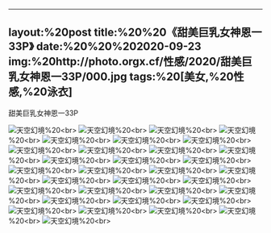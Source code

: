 ﻿---
layout:%20post
title:%20%20《甜美巨乳女神恩一33P》
date:%20%20%202020-09-23
img:%20http://photo.orgx.cf/性感/2020/甜美巨乳女神恩一33P/000.jpg
tags:%20[美女,%20性感,%20泳衣]
---

甜美巨乳女神恩一33P



![天空幻境](http://photo.orgx.cf/性感/2020/甜美巨乳女神恩一33P/001.jpg%20''天空幻境'')%20<br>
![天空幻境](http://photo.orgx.cf/性感/2020/甜美巨乳女神恩一33P/002.jpg%20''天空幻境'')%20<br>
![天空幻境](http://photo.orgx.cf/性感/2020/甜美巨乳女神恩一33P/003.jpg%20''天空幻境'')%20<br>
![天空幻境](http://photo.orgx.cf/性感/2020/甜美巨乳女神恩一33P/004.jpg%20''天空幻境'')%20<br>
![天空幻境](http://photo.orgx.cf/性感/2020/甜美巨乳女神恩一33P/005.jpg%20''天空幻境'')%20<br>
![天空幻境](http://photo.orgx.cf/性感/2020/甜美巨乳女神恩一33P/006.jpg%20''天空幻境'')%20<br>
![天空幻境](http://photo.orgx.cf/性感/2020/甜美巨乳女神恩一33P/007.jpg%20''天空幻境'')%20<br>
![天空幻境](http://photo.orgx.cf/性感/2020/甜美巨乳女神恩一33P/008.jpg%20''天空幻境'')%20<br>
![天空幻境](http://photo.orgx.cf/性感/2020/甜美巨乳女神恩一33P/009.jpg%20''天空幻境'')%20<br>
![天空幻境](http://photo.orgx.cf/性感/2020/甜美巨乳女神恩一33P/010.jpg%20''天空幻境'')%20<br>
![天空幻境](http://photo.orgx.cf/性感/2020/甜美巨乳女神恩一33P/011.jpg%20''天空幻境'')%20<br>
![天空幻境](http://photo.orgx.cf/性感/2020/甜美巨乳女神恩一33P/012.jpg%20''天空幻境'')%20<br>
![天空幻境](http://photo.orgx.cf/性感/2020/甜美巨乳女神恩一33P/013.jpg%20''天空幻境'')%20<br>
![天空幻境](http://photo.orgx.cf/性感/2020/甜美巨乳女神恩一33P/014.jpg%20''天空幻境'')%20<br>
![天空幻境](http://photo.orgx.cf/性感/2020/甜美巨乳女神恩一33P/015.jpg%20''天空幻境'')%20<br>
![天空幻境](http://photo.orgx.cf/性感/2020/甜美巨乳女神恩一33P/016.jpg%20''天空幻境'')%20<br>
![天空幻境](http://photo.orgx.cf/性感/2020/甜美巨乳女神恩一33P/017.jpg%20''天空幻境'')%20<br>
![天空幻境](http://photo.orgx.cf/性感/2020/甜美巨乳女神恩一33P/018.jpg%20''天空幻境'')%20<br>
![天空幻境](http://photo.orgx.cf/性感/2020/甜美巨乳女神恩一33P/019.jpg%20''天空幻境'')%20<br>
![天空幻境](http://photo.orgx.cf/性感/2020/甜美巨乳女神恩一33P/020.jpg%20''天空幻境'')%20<br>
![天空幻境](http://photo.orgx.cf/性感/2020/甜美巨乳女神恩一33P/021.jpg%20''天空幻境'')%20<br>
![天空幻境](http://photo.orgx.cf/性感/2020/甜美巨乳女神恩一33P/022.jpg%20''天空幻境'')%20<br>
![天空幻境](http://photo.orgx.cf/性感/2020/甜美巨乳女神恩一33P/023.jpg%20''天空幻境'')%20<br>
![天空幻境](http://photo.orgx.cf/性感/2020/甜美巨乳女神恩一33P/024.jpg%20''天空幻境'')%20<br>
![天空幻境](http://photo.orgx.cf/性感/2020/甜美巨乳女神恩一33P/025.jpg%20''天空幻境'')%20<br>
![天空幻境](http://photo.orgx.cf/性感/2020/甜美巨乳女神恩一33P/026.jpg%20''天空幻境'')%20<br>
![天空幻境](http://photo.orgx.cf/性感/2020/甜美巨乳女神恩一33P/027.jpg%20''天空幻境'')%20<br>
![天空幻境](http://photo.orgx.cf/性感/2020/甜美巨乳女神恩一33P/028.jpg%20''天空幻境'')%20<br>
![天空幻境](http://photo.orgx.cf/性感/2020/甜美巨乳女神恩一33P/029.jpg%20''天空幻境'')%20<br>
![天空幻境](http://photo.orgx.cf/性感/2020/甜美巨乳女神恩一33P/030.jpg%20''天空幻境'')%20<br>
![天空幻境](http://photo.orgx.cf/性感/2020/甜美巨乳女神恩一33P/031.jpg%20''天空幻境'')%20<br>
![天空幻境](http://photo.orgx.cf/性感/2020/甜美巨乳女神恩一33P/032.jpg%20''天空幻境'')%20<br>
![天空幻境](http://photo.orgx.cf/性感/2020/甜美巨乳女神恩一33P/033.jpg%20''天空幻境'')%20<br>